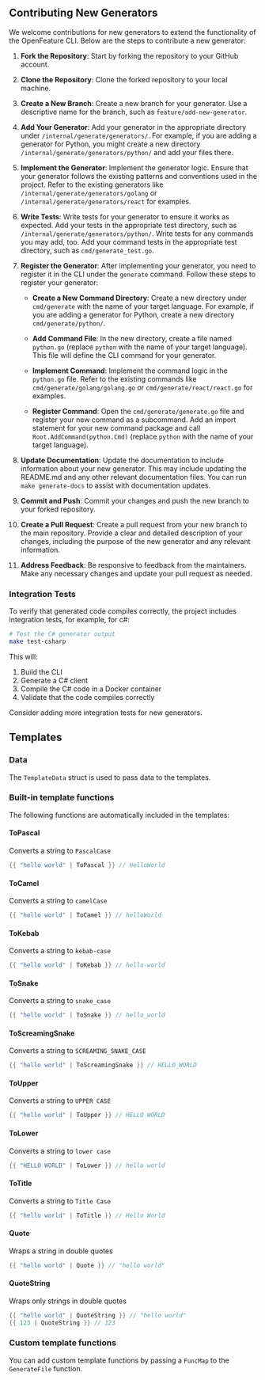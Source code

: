 ## Contributing New Generators

We welcome contributions for new generators to extend the functionality of the OpenFeature CLI. Below are the steps to contribute a new generator:

1. **Fork the Repository**: Start by forking the repository to your GitHub account.

2. **Clone the Repository**: Clone the forked repository to your local machine.

3. **Create a New Branch**: Create a new branch for your generator. Use a descriptive name for the branch, such as `feature/add-new-generator`.

4. **Add Your Generator**: Add your generator in the appropriate directory under `/internal/generate/generators/`. For example, if you are adding a generator for Python, you might create a new directory `/internal/generate/generators/python/` and add your files there.

5. **Implement the Generator**: Implement the generator logic. Ensure that your generator follows the existing patterns and conventions used in the project. Refer to the existing generators like `/internal/generate/generators/golang` or `/internal/generate/generators/react` for examples.

6. **Write Tests**: Write tests for your generator to ensure it works as expected. Add your tests in the appropriate test directory, such as `/internal/generate/generators/python/`. Write tests for any commands you may add, too. Add your command tests in the appropriate test directory, such as `cmd/generate_test.go`.

7. **Register the Generator**: After implementing your generator, you need to register it in the CLI under the `generate` command. Follow these steps to register your generator:

   - **Create a New Command Directory**: Create a new directory under `cmd/generate` with the name of your target language. For example, if you are adding a generator for Python, create a new directory `cmd/generate/python/`.

   - **Add Command File**: In the new directory, create a file named `python.go` (replace `python` with the name of your target language). This file will define the CLI command for your generator.

   - **Implement Command**: Implement the command logic in the `python.go` file. Refer to the existing commands like `cmd/generate/golang/golang.go` or `cmd/generate/react/react.go` for examples.

   - **Register Command**: Open the `cmd/generate/generate.go` file and register your new command as a subcommand. Add an import statement for your new command package and call `Root.AddCommand(python.Cmd)` (replace `python` with the name of your target language).

8. **Update Documentation**: Update the documentation to include information about your new generator. This may include updating the README.md and any other relevant documentation files. You can run `make generate-docs` to assist with documentation updates.

9. **Commit and Push**: Commit your changes and push the new branch to your forked repository.

10. **Create a Pull Request**: Create a pull request from your new branch to the main repository. Provide a clear and detailed description of your changes, including the purpose of the new generator and any relevant information.

11. **Address Feedback**: Be responsive to feedback from the maintainers. Make any necessary changes and update your pull request as needed.

### Integration Tests

To verify that generated code compiles correctly, the project includes integration tests, for example, for c#:

```bash
# Test the C# generator output
make test-csharp
```

This will:
1. Build the CLI
2. Generate a C# client
3. Compile the C# code in a Docker container
4. Validate that the code compiles correctly

Consider adding more integration tests for new generators.

## Templates

### Data

The `TemplateData` struct is used to pass data to the templates.

### Built-in template functions

The following functions are automatically included in the templates:

#### ToPascal

Converts a string to `PascalCase`

```go
{{ "hello world" | ToPascal }} // HelloWorld
```

#### ToCamel

Converts a string to `camelCase`

```go
{{ "hello world" | ToCamel }} // helloWorld
```

#### ToKebab

Converts a string to `kebab-case`

```go
{{ "hello world" | ToKebab }} // hello-world
```

#### ToSnake

Converts a string to `snake_case`

```go
{{ "hello world" | ToSnake }} // hello_world
```

#### ToScreamingSnake

Converts a string to `SCREAMING_SNAKE_CASE`

```go
{{ "hello world" | ToScreamingSnake }} // HELLO_WORLD
```

#### ToUpper

Converts a string to `UPPER CASE`

```go
{{ "hello world" | ToUpper }} // HELLO WORLD
```

#### ToLower

Converts a string to `lower case`

```go
{{ "HELLO WORLD" | ToLower }} // hello world
```

#### ToTitle

Converts a string to `Title Case`

```go
{{ "hello world" | ToTitle }} // Hello World
```

#### Quote

Wraps a string in double quotes

```go
{{ "hello world" | Quote }} // "hello world"
```

#### QuoteString

Wraps only strings in double quotes

```go
{{ "hello world" | QuoteString }} // "hello world"
{{ 123 | QuoteString }} // 123
```

### Custom template functions

You can add custom template functions by passing a `FuncMap` to the `GenerateFile` function.
